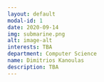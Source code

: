 ```yaml
---
layout: default
modal-id: 1
date: 2020-09-14
img: submarine.png
alt: image-alt
interests: TBA
department: Computer Science
name: Dimitrios Kanoulas
description: TBA
---
```

